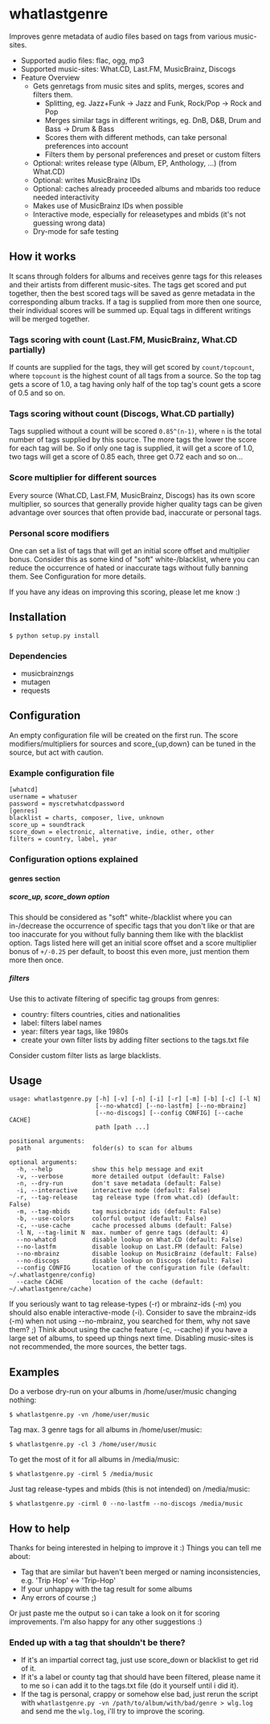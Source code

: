 # whatlastgenre

Improves genre metadata of audio files based on tags from various music-sites.

* Supported audio files: flac, ogg, mp3
* Supported music-sites: What.CD, Last.FM, MusicBrainz, Discogs
* Feature Overview
	* Gets genretags from music sites and splits, merges, scores and filters them.
		* Splitting, eg. Jazz+Funk -> Jazz and Funk, Rock/Pop -> Rock and Pop
		* Merges similar tags in different writings, eg. DnB, D&B, Drum and Bass -> Drum & Bass
		* Scores them with different methods, can take personal preferences into account
		* Filters them by personal preferences and preset or custom filters
	* Optional: writes release type (Album, EP, Anthology, ...) (from What.CD)
	* Optional: writes MusicBrainz IDs
	* Optional: caches already proceeded albums and mbarids too reduce needed interactivity
	* Makes use of MusicBrainz IDs when possible
	* Interactive mode, especially for releasetypes and mbids (it's not guessing wrong data)
	* Dry-mode for safe testing

## How it works
It scans through folders for albums and receives genre tags for this releases
and their artists from different music-sites. The tags get scored and put
together, then the best scored tags will be saved as genre metadata in the
corresponding album tracks. If a tag is supplied from more then one source,
their individual scores will be summed up. Equal tags in different writings
will be merged together.

### Tags scoring with count (Last.FM, MusicBrainz, What.CD partially)
If counts are supplied for the tags, they will get scored by `count/topcount`,
where `topcount` is the highest count of all tags from a source. So the top
tag gets a score of 1.0, a tag having only half of the top tag's count gets a
score of 0.5 and so on. 

### Tags scoring without count (Discogs, What.CD partially)
Tags supplied without a count will be scored `0.85^(n-1)`, where `n` is the
total number of tags supplied by this source. The more tags the lower the
score for each tag will be. So if only one tag is supplied, it will get a
score of 1.0, two tags will get a score of 0.85 each, three get 0.72 each
and so on...

### Score multiplier for different sources
Every source (What.CD, Last.FM, MusicBrainz, Discogs) has its own score
multiplier, so sources that generally provide higher quality tags can be given
advantage over sources that often provide bad, inaccurate or personal tags.

### Personal score modifiers
One can set a list of tags that will get an initial score offset and
multiplier bonus. Consider this as some kind of "soft" white-/blacklist, where
you can reduce the occurrence of hated or inaccurate tags without fully
banning them. See Configuration for more details.


If you have any ideas on improving this scoring, please let me know :)


## Installation

	$ python setup.py install

### Dependencies
* musicbrainzngs
* mutagen
* requests


## Configuration

An empty configuration file will be created on the first run. The score
modifiers/multipliers for sources and score_{up,down} can be tuned in the
source, but act with caution.

### Example configuration file
	[whatcd]
	username = whatuser
	password = myscretwhatcdpassword
	[genres]
	blacklist = charts, composer, live, unknown
	score_up = soundtrack
	score_down = electronic, alternative, indie, other, other
	filters = country, label, year


### Configuration options explained

#### genres section

##### score_up, score_down option
This should be considered as "soft" white-/blacklist where you can in-/decrease
the occurrence of specific tags that you don't like or that are too inaccurate
for you without fully banning them like with the blacklist option. Tags listed
here will get an initial score offset and a score multiplier bonus of `+/-0.25`
per default, to boost this even more, just mention them more then once.

##### filters
Use this to activate filtering of specific tag groups from genres:
* country: filters countries, cities and nationalities
* label: filters label names
* year: filters year tags, like 1980s
* create your own filter lists by adding filter sections to the tags.txt file

Consider custom filter lists as large blacklists.


## Usage

	usage: whatlastgenre.py [-h] [-v] [-n] [-i] [-r] [-m] [-b] [-c] [-l N]
	                        [--no-whatcd] [--no-lastfm] [--no-mbrainz]
	                        [--no-discogs] [--config CONFIG] [--cache CACHE]
	                        path [path ...]

	positional arguments:
	  path                 folder(s) to scan for albums
	
	optional arguments:
	  -h, --help           show this help message and exit
	  -v, --verbose        more detailed output (default: False)
	  -n, --dry-run        don't save metadata (default: False)
	  -i, --interactive    interactive mode (default: False)
	  -r, --tag-release    tag release type (from what.cd) (default: False)
	  -m, --tag-mbids      tag musicbrainz ids (default: False)
	  -b, --use-colors     colorful output (default: False)
	  -c, --use-cache      cache processed albums (default: False)
	  -l N, --tag-limit N  max. number of genre tags (default: 4)
	  --no-whatcd          disable lookup on What.CD (default: False)
	  --no-lastfm          disable lookup on Last.FM (default: False)
	  --no-mbrainz         disable lookup on MusicBrainz (default: False)
	  --no-discogs         disable lookup on Discogs (default: False)
	  --config CONFIG      location of the configuration file (default: ~/.whatlastgenre/config)
	  --cache CACHE        location of the cache (default: ~/.whatlastgenre/cache)


If you seriously want to tag release-types (-r) or mbrainz-ids (-m) you should
also enable interactive-mode (-i). Consider to save the mbrainz-ids (-m) when
not using --no-mbrainz, you searched for them, why not save them? ;)
Think about using the cache feature (-c, --cache) if you have a large set of
albums, to speed up things next time. Disabling music-sites is not recommended,
the more sources, the better tags.


## Examples

Do a verbose dry-run on your albums in /home/user/music changing nothing:

	$ whatlastgenre.py -vn /home/user/music

Tag max. 3 genre tags for all albums in /home/user/music:

	$ whatlastgenre.py -cl 3 /home/user/music

To get the most of it for all albums in /media/music:

	$ whatlastgenre.py -cirml 5 /media/music
	
Just tag release-types and mbids (this is not intended) on /media/music:

	$ whatlastgenre.py -cirml 0 --no-lastfm --no-discogs /media/music


## How to help

Thanks for being interested in helping to improve it :)
Things you can tell me about:
* Tag that are similar but haven't been merged or naming inconsistencies, e.g. 'Trip Hop' <-> 'Trip-Hop'
* If your unhappy with the tag result for some albums
* Any errors of course ;)

Or just paste me the output so i can take a look on it for scoring improvements.
I'm also happy for any other suggestions :)

### Ended up with a tag that shouldn't be there?
* If it's an impartial correct tag, just use score_down or blacklist to get
rid of it.
* If it's a label or county tag that should have been filtered, please name
it to me so i can add it to the tags.txt file (do it yourself until i did it).
* If the tag is personal, crappy or somehow else bad, just rerun the script
with `whatlastgenre.py -vn /path/to/album/with/bad/genre > wlg.log`
and send me the `wlg.log`, i'll try to improve the scoring.

